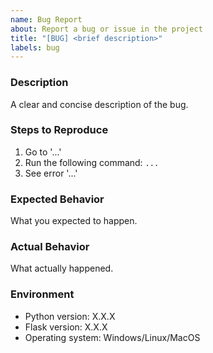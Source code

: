 ```yaml
---
name: Bug Report
about: Report a bug or issue in the project
title: "[BUG] <brief description>"
labels: bug
---
```


### Description
A clear and concise description of the bug.

### Steps to Reproduce
1. Go to '...'
2. Run the following command: `...`
3. See error '...'

### Expected Behavior
What you expected to happen.

### Actual Behavior
What actually happened.

### Environment
- Python version: X.X.X
- Flask version: X.X.X
- Operating system: Windows/Linux/MacOS
